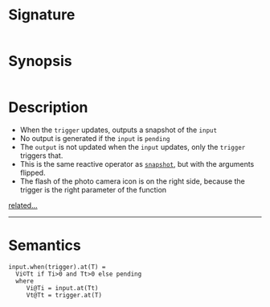 # Signature
```vikid-signature
```

# Synopsis
```vikid-synopsis
```

# Description
- When the `trigger` updates, outputs a snapshot of the `input`
- No output is generated if the `input` is `pending`
- The `output` is not updated when the `input` updates, only the `trigger` triggers that.
- This is the same reactive operator as [`snapshot`](/Redman/overloads/snapshot), but with the arguments flipped.
- The flash of the photo camera icon is on the right side, because the trigger is the right parameter of the function

[related...](http://reactivex.io/documentation/operators/sample.html)

----
# Semantics

```pseudo
input.when(trigger).at(T) = 
  Vi©Tt if Ti>0 and Tt>0 else pending
  where
     Vi@Ti = input.at(Tt)
     Vt@Tt = trigger.at(T)
```

